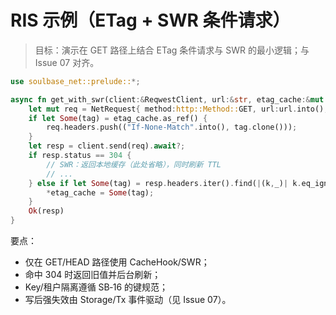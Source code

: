 # RIS 示例（ETag + SWR 条件请求）

> 目标：演示在 GET 路径上结合 ETag 条件请求与 SWR 的最小逻辑；与 Issue 07 对齐。

```rust
use soulbase_net::prelude::*;

async fn get_with_swr(client:&ReqwestClient, url:&str, etag_cache:&mut Option<String>) -> anyhow::Result<NetResponse> {
    let mut req = NetRequest{ method:http::Method::GET, url:url.into(), ..Default::default() };
    if let Some(tag) = etag_cache.as_ref() {
        req.headers.push(("If-None-Match".into(), tag.clone()));
    }
    let resp = client.send(req).await?;
    if resp.status == 304 {
        // SWR：返回本地缓存（此处省略），同时刷新 TTL
        // ...
    } else if let Some(tag) = resp.headers.iter().find(|(k,_)| k.eq_ignore_ascii_case("etag")).map(|(_,v)| v.clone()) {
        *etag_cache = Some(tag);
    }
    Ok(resp)
}
```

要点：
- 仅在 GET/HEAD 路径使用 CacheHook/SWR；
- 命中 304 时返回旧值并后台刷新；
- Key/租户隔离遵循 SB‑16 的键规范；
- 写后强失效由 Storage/Tx 事件驱动（见 Issue 07）。
